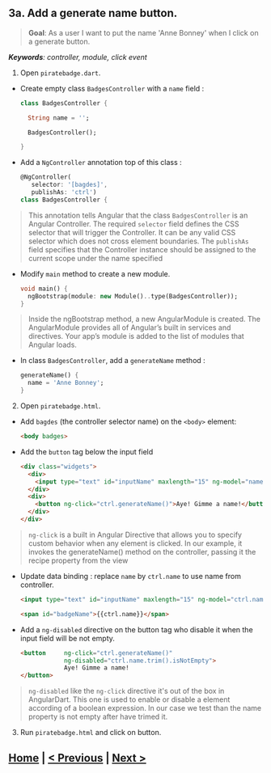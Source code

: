 ## 3a. Add a generate name button.
> **Goal**: As a user I want to put the name 'Anne Bonney' when I click on a generate button.

_**Keywords**: controller, module, click event_

1. Open `piratebadge.dart`.
 - Create empty class `BadgesController` with a `name` field :

    ```Dart
    class BadgesController {
    
      String name = '';

      BadgesController();

    }
    ``` 
 - Add a `NgController` annotation top of this class :

    ```Dart
    @NgController(
       selector: '[bagdes]',
       publishAs: 'ctrl')
    class BadgesController {   
    ````

 > This annotation tells Angular that the class `BadgesController` is an Angular Controller. 
 The required `selector` field defines the CSS selector that will trigger the Controller. It can be any valid CSS selector   which does not cross element boundaries.
 The `publishAs` field specifies that the Controller instance should be assigned to the current scope under the name specified
 - Modify `main` method to create a new module.

    ```Dart
    void main() {
      ngBootstrap(module: new Module()..type(BadgesController));
    }
    ``` 
    
 > Inside the ngBootstrap method, a new AngularModule is created. The AngularModule provides all of Angular’s built in services  and directives. Your app’s module is added to the list of modules that Angular loads.
 - In class `BadgesController`, add a `generateName` method :

    ```Dart  
    generateName() {
      name = 'Anne Bonney';
    }
    ```

2. Open `piratebadge.html`. 
 - Add `bagdes` (the controller selector name) on the `<body>` element:

    ```HTML
    <body badges>
    ```
 - Add the `button` tag below the input field

    ```HTML
    <div class="widgets">
      <div>
        <input type="text" id="inputName" maxlength="15" ng-model="name">
      </div>
      <div>
        <button ng-click="ctrl.generateName()">Aye! Gimme a name!</button>
      </div>
    </div>
    ```

 > `ng-click` is a built in Angular Directive that allows you to specify custom behavior when any element is clicked. In our example, it invokes the generateName() method on the controller, passing it the recipe property from the view
 - Update data binding : replace `name` by `ctrl.name` to use name from controller.

    ```HTML
    <input type="text" id="inputName" maxlength="15" ng-model="ctrl.name">
    ```
    
    ```HTML
    <span id="badgeName">{{ctrl.name}}</span>
    ```
    
 - Add a `ng-disabled` directive on the button tag who disable it when the input field will be not empty.
 
 	```HTML
    <button 	ng-click="ctrl.generateName()"
    			ng-disabled="ctrl.name.trim().isNotEmpty">
    			Aye! Gimme a name!
    </button>
    ```
    
 > `ng-disabled` like the `ng-click` directive it's out of the box in AngularDart. This one is used to enable or disable a element according of a boolean expression. In our case we test than the name property is not empty after have trimed it.

3. Run `piratebadge.html` and click on button.


## [Home](../README.md) | [< Previous](step-2.md) | [Next >](step-3b.md)
